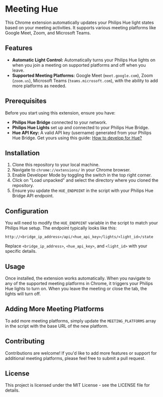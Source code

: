 # Meeting Hue

This Chrome extension automatically updates your Philips Hue light states based on your meeting activities. It supports various meeting platforms like Google Meet, Zoom, and Microsoft Teams.

## Features

- **Automatic Light Control:** Automatically turns your Philips Hue lights on when you join a meeting on supported platforms and off when you leave.
- **Supported Meeting Platforms:** Google Meet (`meet.google.com`), Zoom (`zoom.us`), Microsoft Teams (`teams.microsoft.com`), with the ability to add more platforms as needed.

## Prerequisites

Before you start using this extension, ensure you have:

- **Philips Hue Bridge** connected to your network.
- **Philips Hue Lights** set up and connected to your Philips Hue Bridge.
- **Hue API Key:** A valid API key (username) generated from your Philips Hue Bridge. Get yours using this guide: [How to develop for Hue?](https://developers.meethue.com/develop/get-started-2/)

## Installation

1. Clone this repository to your local machine.
2. Navigate to `chrome://extensions/` in your Chrome browser.
3. Enable Developer Mode by toggling the switch in the top right corner.
4. Click on "Load unpacked" and select the directory where you cloned the repository.
5. Ensure you update the `HUE_ENDPOINT` in the script with your Philips Hue Bridge API endpoint.

## Configuration

You will need to modify the `HUE_ENDPOINT` variable in the script to match your Philips Hue setup. The endpoint typically looks like this:

```
http://<bridge_ip_address>/api/<hue_api_key>/lights/<light_id>/state
```

Replace `<bridge_ip_address>`, `<hue_api_key>`, and `<light_id>` with your specific details.

## Usage

Once installed, the extension works automatically. When you navigate to any of the supported meeting platforms in Chrome, it triggers your Philips Hue lights to turn on. When you leave the meeting or close the tab, the lights will turn off.

## Adding More Meeting Platforms

To add more meeting platforms, simply update the `MEETING_PLATFORMS` array in the script with the base URL of the new platform.

## Contributing

Contributions are welcome! If you'd like to add more features or support for additional meeting platforms, please feel free to submit a pull request.

## License

This project is licensed under the MIT License - see the LICENSE file for details.
